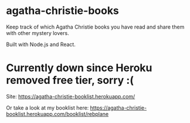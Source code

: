 # agatha-christie-books

Keep track of which Agatha Christie books you have read and share them with other mystery lovers.

Built with Node.js and React.

# Currently down since Heroku removed free tier, sorry :( 
Site: https://agatha-christie-booklist.herokuapp.com/

Or take a look at my booklist here: https://agatha-christie-booklist.herokuapp.com/booklist/rebplane
